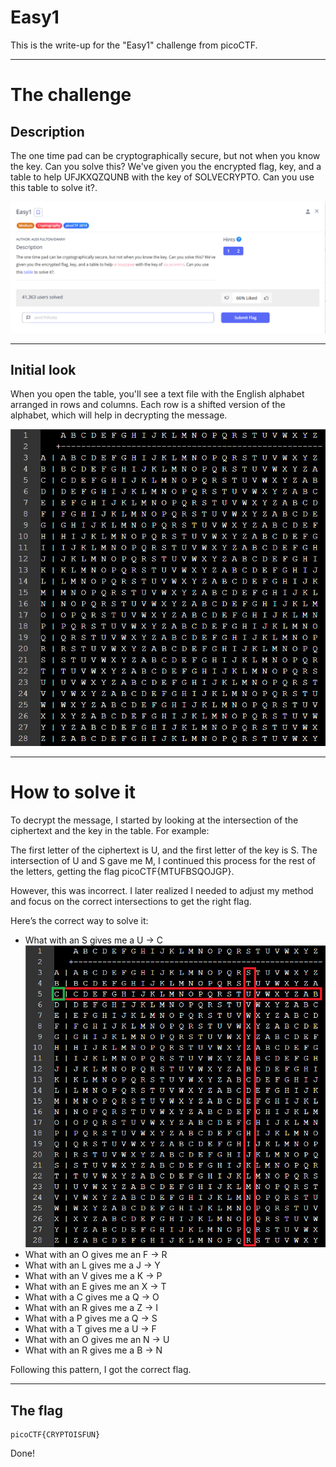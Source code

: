 # Easy1

This is the write-up for the "Easy1" challenge from picoCTF.

---

# The challenge

## Description

The one time pad can be cryptographically secure, but not when you know the key. Can you solve this? We've given you the encrypted flag, key, and a table to help UFJKXQZQUNB with the key of SOLVECRYPTO. Can you use this table to solve it?.

![](img/easy1.png)

---

## Initial look

When you open the table, you'll see a text file with the English alphabet arranged in rows and columns. Each row is a shifted version of the alphabet, which will help in decrypting the message.

![](img/table.png)

---

# How to solve it

To decrypt the message, I started by looking at the intersection of the ciphertext and the key in the table. For example:

The first letter of the ciphertext is U, and the first letter of the key is S. The intersection of U and S gave me M, I continued this process for the rest of the letters, getting the flag picoCTF{MTUFBSQOJGP}.

However, this was incorrect. I later realized I needed to adjust my method and focus on the correct intersections to get the right flag.

Here’s the correct way to solve it:

- What with an S gives me a U → C
![](img/first_letter.png)
- What with an O gives me an F → R
- What with an L gives me a J → Y
- What with an V gives me a K → P
- What with an E gives me an X → T
- What with a C gives me a Q → O
- What with an R gives me a Z → I
- What with a P gives me a Q → S
- What with a T gives me a U → F
- What with an O gives me an N → U
- What with an R gives me a B → N

Following this pattern, I got the correct flag.

---

## The flag

```
picoCTF{CRYPTOISFUN}
```
Done!